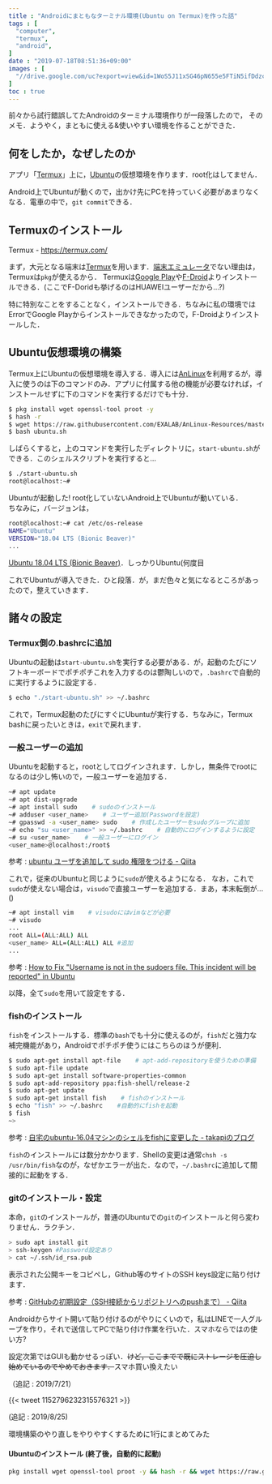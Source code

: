 ```yaml
---
title : "Androidにまともなターミナル環境(Ubuntu on Termux)を作った話"
tags : [
  "computer",
  "termux",
  "android",
]
date : "2019-07-18T08:51:36+09:00"
images : [
  "//drive.google.com/uc?export=view&id=1WoS5J11xSG46pN655e5FTiN5ifDdzcm7",
]
toc : true
---
```


前々から試行錯誤してたAndroidのターミナル環境作りが一段落したので，
そのメモ．ようやく，まともに使える&使いやすい環境を作ることができた．
<!--more-->



## 何をしたか，なぜしたのか

アプリ「[Termux](https://termux.com/)」上に，[Ubuntu](https://ubuntu.com/)の仮想環境を作ります．root化はしてません．  

Android上でUbuntuが動くので，出かけ先にPCを持っていく必要があまりなくなる．電車の中で，``git commit``できる．  

## Termuxのインストール

Termux - https://termux.com/

まず，大元となる端末は[Termux](https://termux.com/)を用います．[端末エミュレータ](https://play.google.com/store/apps/details?id=jackpal.androidterm&hl=ja)でない理由は，Termuxは``pkg``が使えるから．
Termuxは[Google Play](https://play.google.com/store/apps/details?id=com.termux)や[F-Droid](https://f-droid.org/packages/com.termux/)よりインストールできる．(ここでF-Doridも挙げるのはHUAWEIユーザーだから...?)

特に特別なことをすることなく，インストールできる．ちなみに私の環境ではErrorでGoogle Playからインストールできなかったので，F-Droidよりインストールした．

## Ubuntu仮想環境の構築

Termux上にUbuntuの仮想環境を導入する．導入には[AnLinux](https://github.com/EXALAB/AnLinux-App)を利用するが，導入に使うのは下のコマンドのみ．アプリに付属する他の機能が必要なければ，インストールせずに下のコマンドを実行するだけでも十分．

```sh
$ pkg install wget openssl-tool proot -y
$ hash -r
$ wget https://raw.githubusercontent.com/EXALAB/AnLinux-Resources/master/Scripts/Installer/Ubuntu/ubuntu.sh
$ bash ubuntu.sh
```
しばらくすると，上のコマンドを実行したディレクトリに，``start-ubuntu.sh``ができる．このシェルスクリプトを実行すると...

```sh
$ ./start-ubuntu.sh
root@localhost:~# 
```

Ubuntuが起動した! root化していないAndroid上でUbuntuが動いている．  
ちなみに，バージョンは，

```sh
root@localhost:~# cat /etc/os-release
NAME="Ubuntu"
VERSION="18.04 LTS (Bionic Beaver)"
...
```

[Ubuntu 18.04 LTS (Bionic Beaver)](http://releases.ubuntu.com/18.04/)．しっかりUbuntu(何度目

これでUbuntuが導入できた．ひと段落．が，まだ色々と気になるところがあったので，整えていきます．

## 諸々の設定

### Termux側の.bashrcに追加

Ubuntuの起動は``start-ubuntu.sh``を実行する必要がある．が，起動のたびにソフトキーボードでポチポチこれを入力するのは鬱陶しいので，``.bashrc``で自動的に実行するように設定する．

```sh
$ echo "./start-ubuntu.sh" >> ~/.bashrc
```

これで，Termux起動のたびにすぐにUbuntuが実行する．ちなみに，Termux bashに戻ったいときは，``exit``で戻れます．

### 一般ユーザーの追加

Ubuntuを起動すると，rootとしてログインされます．しかし，無条件でrootになるのは少し怖いので，一般ユーザーを追加する．

```sh
~# apt update
~# apt dist-upgrade
~# apt install sudo    # sudoのインストール
~# adduser <user_name>    # ユーザー追加(Passwordを設定)
~# gpasswd -a <user_name> sudo    # 作成したユーザーをsudoグループに追加
~# echo "su <user_name>" >> ~/.bashrc    # 自動的にログインするように設定
~# su <user_name>    # 一般ユーザーにログイン
<user_name>@localhost:/root$ 
```

参考 : [ubuntu ユーザを追加して sudo 権限をつける - Qiita](https://qiita.com/white_aspara25/items/c1b9d02310b4731bfbaa)

これで，従来のUbuntuと同じように``sudo``が使えるようになる．
なお，これで``sudo``が使えない場合は，``visudo``で直接ユーザーを追加する．まあ，本末転倒が...()

```sh
~# apt install vim    # visudoにはvimなどが必要
~# visudo
...
root ALL=(ALL:ALL) ALL
<user_name> ALL=(ALL:ALL) ALL #追加
...
```

参考 : [How to Fix "Username is not in the sudoers file. This incident will be reported" in Ubuntu](https://www.tecmint.com/fix-user-is-not-in-the-sudoers-file-the-incident-will-be-reported-ubuntu/)

以降，全て``sudo``を用いて設定をする．

### fishのインストール

``fish``をインストールする．標準の``bash``でも十分に使えるのが，``fish``だと強力な補完機能があり，Androidでポチポチ使うにはこちらのほうが便利．

```sh
$ sudo apt-get install apt-file    # apt-add-repositoryを使うための準備
$ sudo apt-file update
$ sudo apt-get install software-properties-common
$ sudo apt-add-repository ppa:fish-shell/release-2
$ sudo apt-get update
$ sudo apt-get install fish    # fishのインストール
$ echo "fish" >> ~/.bashrc    #自動的にfishを起動
$ fish
~>
```

参考 : [自宅のubuntu-16.04マシンのシェルをfishに変更した - takapiのブログ](http://takapi86.hatenablog.com/entry/2017/05/28/124642)

``fish``のインストールには数分かかります．Shellの変更は通常``chsh -s /usr/bin/fish``なのが，なぜかエラーが出た．なので，``~/.bashrc``に追加して間接的に起動をする．

### gitのインストール・設定

本命，``git``のインストールが，普通のUbuntuでの``git``のインストールと何ら変わりません．ラクチン．

```sh
> sudo apt install git
> ssh-keygen #Password設定あり
> cat ~/.ssh/id_rsa.pub
```
表示された公開キーをコピペし，Github等のサイトのSSH keys設定に貼り付けます．

参考 : [GitHubの初期設定（SSH接続からリポジトリへのpushまで） - Qiita](https://qiita.com/drapon/items/441e18452b25060d61f1)

Androidからサイト開いて貼り付けるのがやりにくいので，私はLINEで一人グループを作り，それで送信してPCで貼り付け作業を行いた．スマホならではの使い方?

設定次第ではGUIも動かせるっぽい．~~けど，ここまでで既にストレージを圧迫し始めているのでやめておきます．~~スマホ買い換えたい

（追記 : 2019/7/21）

{{< tweet 1152796232315576321 >}}

(追記 : 2019/8/25)

環境構築のやり直しをやりやすくするために1行にまとめてみた

#### Ubuntuのインストール (終了後，自動的に起動)

```sh
pkg install wget openssl-tool proot -y && hash -r && wget https://raw.githubusercontent.com/EXALAB/AnLinux-Resources/master/Scripts/Installer/Ubuntu/ubuntu.sh && bash ubuntu.sh && echo "./start-ubuntu.sh" >> ~/.bashrc && ./start-ubuntu.sh
```
